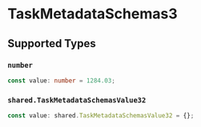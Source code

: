 # TaskMetadataSchemas3


## Supported Types

### `number`

```typescript
const value: number = 1284.03;
```

### `shared.TaskMetadataSchemasValue32`

```typescript
const value: shared.TaskMetadataSchemasValue32 = {};
```


